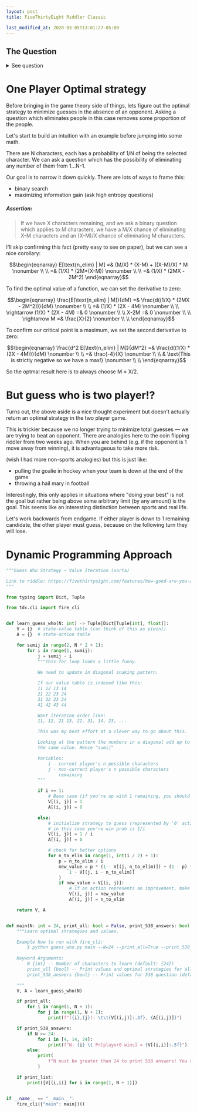 ```yaml
---
layout: post
title: FiveThirtyEight Riddler Classic

last_modified_at: 2020-03-05T13:01:27-05:00
---
```


## The Question
<details>
<summary>See question</summary>
<q>

Sticking with the board game theme, from Andrew Lin comes a closer examination of a classic game of reasoning and elimination:

In the game of “Guess Who,” each player first randomly (and independently of their opponent) selects one of N character tiles. While it’s unlikely, both players can choose the same character. Each of the N characters is distinct in appearance — for example, characters have different skin tones, hair color, hair length and accessories like hats or glasses.

Each player also has access to a board with images of all N characters. The players alternate taking turns, and during each turn a player has two options:

Make a specific guess as to their opponent’s selected character. If correct, the player who made the guess immediately wins. Otherwise, that player immediately loses.
Ask a yes-or-no question about their opponent’s chosen character, in order to eliminate some of the candidates. Importantly, if only one possible character is left after the question, the player must still wait until their next turn to officially guess that character.
Assume both players are highly skilled at choosing yes-or-no questions, so that they can always craft a question to potentially rule out (or in) any desired number of candidates. Also, both are playing to maximize their own probability of winning.

Let’s keep things (relatively) simple, and suppose that N = 4. How likely is it that the player who goes first will win?

Extra credit: If N is instead 24 (the number of characters in the original “Guess Who” game), now how likely is it that the player who goes first will win?

Extra extra credit: If N is instead 14, now how likely is it that the player who goes first will win?
<cite><a href="https://fivethirtyeight.com/features/how-good-are-you-at-guess-who/">How Good Are You At Guess Who?</a></cite>
</q>
</details>

# One Player Optimal strategy
Before bringing in the game theory side of things, lets figure out the optimal strategy to minimize guesses in the absence of an opponent. Asking a question which eliminates people in this case removes some proportion of the people.

Let's start to build an intuition with an example before jumping into some math.

There are N characters, each has a probability of 1/N of being the selected character. We can ask a question which has the possibility of eliminating any number of them from 1...N-1.

Our goal is to narrow it down quickly. There are lots of ways to frame this:
* binary search
* maximizing information gain (ask high entropy questions)

##### Assertion:
> If we have X characters remaining, and we ask a binary question which applies to M characters, we have a M/X chance of eliminating X-M characters and an (X-M)/X chance of eliminating M characters.

I'll skip confirming this fact (pretty easy to see on paper), but we can see a nice corollary:

$$\begin{eqnarray}
    E[\text{n_elim} | M] =& (M/X) * (X-M)  + ((X-M)/X) * M \nonumber \\ \\
    =& (1/X) * (2M*(X-M)) \nonumber \\ \\
    =& (1/X) * (2MX - 2M^2)
\end{eqnarray}$$

To find the optimal value of a function, we can set the derivative to zero:

$$\begin{eqnarray}
    \frac{E[\text{n_elim} | M]}{dM} =& \frac{d((1/X) * (2MX - 2M^2))}{dM} \nonumber \\ \\
                        =& (1/X) * (2X - 4M) \nonumber \\ \\
    \rightarrow (1/X) * (2X - 4M) =& 0 \nonumber \\ \\
    X-2M =& 0 \nonumber \\ \\
    \rightarrow M =& \frac{X}{2} \nonumber \\ \\
\end{eqnarray}$$

To confirm our critical point is a maximum, we set the second derivative to zero:

$$\begin{eqnarray}
    \frac{d^2 E[\text{n_elim} | M]}{dM^2} =& \frac{d((1/X) * (2X - 4M))}{dM} \nonumber \\ \\
                                    =& \frac{-4}{X} \nonumber \\ \\
                                    & \text{This is strictly negative so we have a max!} \nonumber \\ \\
\end{eqnarray}$$

So the optmal result here is to always choose M = X/2.

# But guess who is two player!?
Turns out, the above aside is a nice thought experiment but doesn't actually return an optimal strategy in the two player game.

This is trickier because we no longer trying to minimize total guesses — we are trying to beat an opponent. There are analogies here to the coin flipping riddler from two weeks ago. When you are behind (e.g. if the opponent is 1 move away from winning), it is advantageous to take more risk.

(wish I had more non-sports analogies) but this is just like:
* pulling the goalie in hockey when your team is down at the end of the game
* throwing a hail mary in football

Interestingly, this only applies in situations where "doing your best" is not the goal but rather being above some arbitrary limit (by any amount) is the goal. This seems like an interesting distinction between sports and real life.

Let's work backwards from endgame. If either player is down to 1 remaining candidate, the other player must guess, because on the following turn they will lose.

# Dynamic Programming Approach
```python
"""Guess Who Strategy — Value Iteration (sorta)

Link to riddle: https://fivethirtyeight.com/features/how-good-are-you-at-guess-who/
"""

from typing import Dict, Tuple

from tdx.cli import fire_cli


def learn_guess_who(N: int) -> Tuple[Dict[Tuple[int], float]]:
    V = {}  # state-value table (can think of this as p(win))
    A = {}  # state-action table

    for sumij in range(2, N * 2 + 1):
        for i in range(1, sumij):
            j = sumij - i
            """This for loop looks a little funny.
            
            We need to update in diagonal snaking pattern.

            If our value table is indexed like this:
            11 12 13 14
            21 22 23 24
            31 32 33 34
            41 42 43 44

            Want iteration order like:
            11, 12, 21 13, 22, 31, 14, 23, ...

            This was my best effort at a clever way to go about this.

            Looking at the pattern the numbers in a diagonal add up to 
            the same value. Hence "sumij"

            Variables:
                i - current player's n possible characters
                j - non-current player's n possible characters 
                    remaining
            """

            if i == 1:
                # Base case (if you're up with 1 remaining, you should win)
                V[(i, j)] = 1
                A[(i, j)] = 0

            else:
                # initialize strategy to guess (represented by '0' action)
                # in this case you're win prob is 1/i
                V[(i, j)] = 1 / i
                A[(i, j)] = 0

                # check for better options
                for n_to_elim in range(1, int(i / 2) + 1):
                    p = n_to_elim / i
                    new_value = p * (1 - V[(j, n_to_elim)]) + (1 - p) * (
                        1 - V[(j, i - n_to_elim)]
                    )
                    if new_value > V[(i, j)]:
                        # if an action represents an improvement, make the update
                        V[(i, j)] = new_value
                        A[(i, j)] = n_to_elim

    return V, A


def main(N: int = 24, print_all: bool = False, print_538_answers: bool = True, print_list: bool=False):
    """Learn optimal strategies and values.

    Example how to run with fire_cli:
        $ python guess_who.py main --N=24 --print_all=True --print_538_answers=True
    
    Keyword Arguments:
        N {int} -- Number of characters to learn (default: {24})
        print_all {bool} -- Print values and optimal strategies for all situations (default: {False})
        print_538_answers {bool} -- Print values for 538 question (default: {True})

    """
    V, A = learn_guess_who(N)

    if print_all:
        for i in range(1, N + 1):
            for j in range(1, N + 1):
                print(f"({i},{j}): \t\t{V[(i,j)]:.3f}, {A[(i,j)]}")

    if print_538_answers:
        if N >= 24:
            for i in [4, 14, 24]:
                print(f"N: {i} \t Pr[player0 wins] = {V[(i,i)]:.5f}")
        else:
            print(
                f"N must be greater than 24 to print 538 answers! You ran with N={N}."
            )

    if print_list:
        print([V[(i,i)] for i in range(1, N + 1)])


if __name__ == "__main__":
    fire_cli({"main": main})()

```




